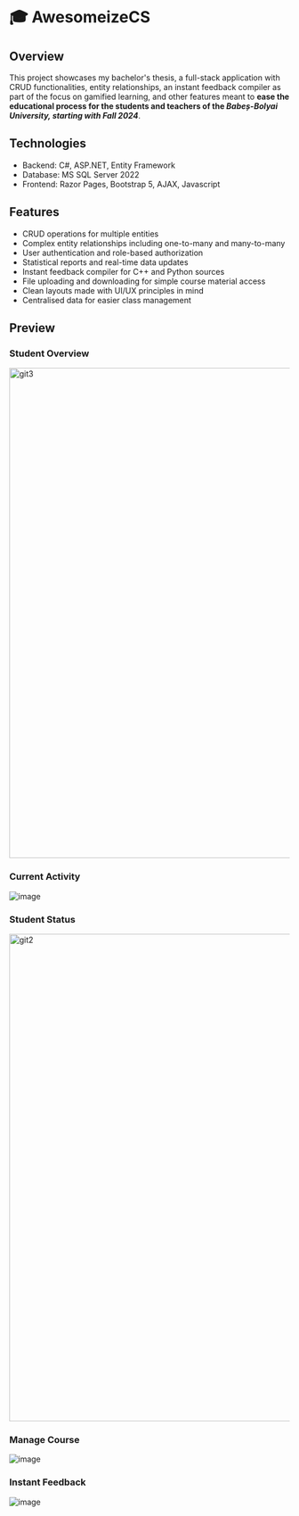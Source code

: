 # 🎓 AwesomeizeCS

## Overview

This project showcases my bachelor's thesis, a full-stack application with CRUD functionalities, entity relationships, an instant feedback compiler as part of the focus on gamified learning, and other features meant to **ease the educational process for the students and teachers of the _Babeș-Bolyai University, starting with Fall 2024_**. 

## Technologies

- Backend: C#, ASP.NET, Entity Framework
- Database: MS SQL Server 2022
- Frontend: Razor Pages, Bootstrap 5, AJAX, Javascript
 
## Features

- CRUD operations for multiple entities
- Complex entity relationships including one-to-many and many-to-many
- User authentication and role-based authorization
- Statistical reports and real-time data updates
- Instant feedback compiler for C++ and Python sources
- File uploading and downloading for simple course material access
- Clean layouts made with UI/UX principles in mind
- Centralised data for easier class management

## Preview

### Student Overview
<img width="879" alt="git3" src="https://github.com/user-attachments/assets/9fe433d6-6f3f-47c3-a9fc-2e3ba7de5ddf">

### Current Activity
![image](https://github.com/user-attachments/assets/396e3090-85cc-4521-a587-856524f9f4a3)

### Student Status
<img width="874" alt="git2" src="https://github.com/user-attachments/assets/12d45b09-fb34-4373-83cc-64d3e6eb8af8">

### Manage Course
![image](https://github.com/user-attachments/assets/4f19d044-6cfd-4d44-91e4-b1bf588e5435)

### Instant Feedback
![image](https://github.com/user-attachments/assets/0fa76291-7554-42c3-915d-fe930077cee6)

